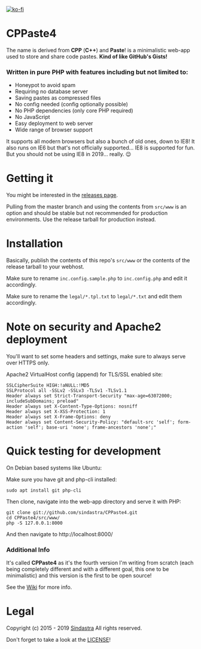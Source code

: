 [![ko-fi](https://www.ko-fi.com/img/githubbutton_sm.svg)](https://ko-fi.com/W7W215OZB)
# CPPaste4

The name is derived from **CPP** (**C++**) and **Paste**! is a minimalistic web-app used to store and share code pastes. **Kind of like GitHub's Gists!**

### Written in pure PHP with features including but not limited to:

 - Honeypot to avoid spam
 - Requiring no database server
 - Saving pastes as compressed files
 - No config needed (config optionally possible)
 - No PHP dependencies (only core PHP required)
 - No JavaScript
 - Easy deployment to web server
 - Wide range of browser support

It supports all modern browsers but also a bunch of old ones, down to IE8! It also runs on IE6 but that's not officially supported... IE8 is supported for fun. But you should not be using IE8 in 2019... really. :wink:

# Getting it

You might be interested in the [releases page](https://github.com/sindastra/CPPaste4/releases).

Pulling from the master branch and using the contents from ```src/www``` is an option and should be stable but not recommended for production environments. Use the release tarball for production instead.

# Installation

Basically, publish the contents of this repo's ```src/www``` or the contents of the release tarball to your webhost.

Make sure to rename ```inc.config.sample.php``` to ```inc.config.php``` and edit it accordingly.

Make sure to rename the ```legal/*.tpl.txt``` to ```legal/*.txt``` and edit them accordingly.

# Note on security and Apache2 deployment

You'll want to set some headers and settings, make sure to always serve over HTTPS only.

Apache2 VirtualHost config (append) for TLS/SSL enabled site:
```
SSLCipherSuite HIGH:!aNULL:!MD5
SSLProtocol all -SSLv2 -SSLv3 -TLSv1 -TLSv1.1
Header always set Strict-Transport-Security "max-age=63072000; includeSubDomains; preload"
Header always set X-Content-Type-Options: nosniff
Header always set X-XSS-Protection: 1
Header always set X-Frame-Options: deny
Header always set Content-Security-Policy: "default-src 'self'; form-action 'self'; base-uri 'none'; frame-ancestors 'none';"
```

# Quick testing for development

On Debian based systems like Ubuntu:

Make sure you have git and php-cli installed:
```
sudo apt install git php-cli
```
Then clone, navigate into the web-app directory and serve it with PHP:
```
git clone git://github.com/sindastra/CPPaste4.git
cd CPPaste4/src/www/
php -S 127.0.0.1:8000
```
And then navigate to http://localhost:8000/

### Additional Info

It's called **CPPaste4** as it's the fourth version I'm writing from scratch (each being completely different and with a different goal, this one to be minimalistic) and this version is the first to be open source! 

See the [Wiki](https://github.com/sindastra/CPPaste4/wiki) for more info.

# Legal

Copyright (c) 2015 - 2019 [Sindastra](https://github.com/sindastra)
All rights reserved.

Don't forget to take a look at the [LICENSE](LICENSE.md)!
